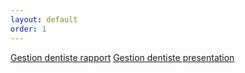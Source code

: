```yaml
---
layout: default
order: 1
---
```




[Gestion dentiste rapport](https://cnmh.github.io/cnmh/documentation/Gestion_dentiste/)
[Gestion dentiste presentation](https://cnmh.github.io/cnmh/documentation/Gestion_dentiste/presentation#/)